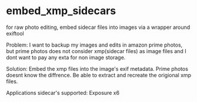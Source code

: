 # embed_xmp_sidecars
for raw photo editing, embed sidecar files into images via a wrapper around exiftool

Problem:
  I want to backup my images and edits in amazon prime photos, but prime photos does not consider xmp(sidecar files) 
  as image files and I dont want to pay any exta for non image storage.
  
Solution:
  Embed the xmp files into the image's exif metadata. Prime photos doesnt know the diffrence.
  Be able to extract and recreate the origional xmp files.
  
 Applications sidecar's supported:
  Exposure x6
